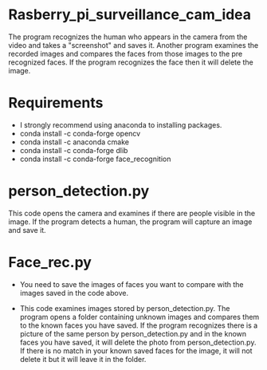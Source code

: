 
# Rasberry_pi_surveillance_cam_idea
 The program recognizes the human who appears in the camera from the video and takes a "screenshot" and saves it.  Another program examines the recorded images and compares the faces from those images to the pre recognized faces. If the program recognizes the face then it will delete the image.

# Requirements
* I strongly recommend using anaconda to installing packages.
* conda install -c conda-forge opencv
* conda install -c anaconda cmake
* conda install -c conda-forge dlib
* conda install -c conda-forge face_recognition

# person_detection.py
This code opens the camera and examines if there are people visible in the image. If the program detects a human, the program will capture an image and save it. 

# Face_rec.py
* You need to save the images of faces you want to compare with the images saved in the code above. 

* This code examines images stored by person_detection.py. The program opens a folder containing unknown images and compares them to the known faces you have saved. If the program recognizes there is a picture of the same person by person_detection.py and in the known faces you have saved, it will delete the photo from person_detection.py. If there is no match in your known saved faces for the image, it will not delete it but it will leave it in the folder. 

